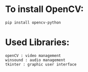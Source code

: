 # To install OpenCV:
    pip install opencv-python

# Used Libraries:
    openCV : video management
    winsound : audio management
    tkinter : graphic user interface